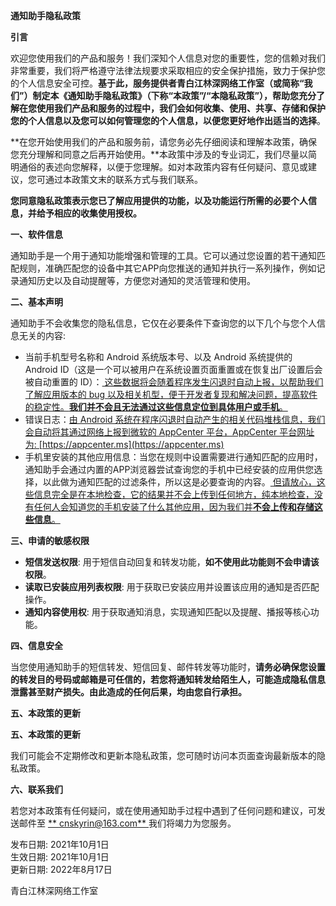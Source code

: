**通知助手隐私政策**

**引言**

欢迎您使用我们的产品和服务！我们深知个人信息对您的重要性，您的信赖对我们非常重要，我们将严格遵守法律法规要求采取相应的安全保护措施，致力于保护您的个人信息安全可控。**基于此，服务提供者青白江林深网络工作室（或简称“我们”）制定本《通知助手隐私政策》（下称“本政策”/“本隐私政策”），帮助您充分了解在您使用我们产品和服务的过程中，我们会如何收集、使用、共享、存储和保护您的个人信息以及您可以如何管理您的个人信息，以便您更好地作出适当的选择**。

**在您开始使用我们的产品和服务前，请您务必先仔细阅读和理解本政策，确保您充分理解和同意之后再开始使用。**本政策中涉及的专业词汇，我们尽量以简明通俗的表述向您解释，以便于您理解。如对本政策内容有任何疑问、意见或建议，您可通过本政策文末的联系方式与我们联系。

**您同意隐私政策表示您已了解应用提供的功能，以及功能运行所需的必要个人信息，并给予相应的收集使用授权。**

**一、软件信息**

通知助手是一个用于通知功能增强和管理的工具。它可以通过您设置的若干通知匹配规则，准确匹配您的设备中其它APP向您推送的通知并执行一系列操作，例如记录通知历史以及自动提醒等，方便您对通知的灵活管理和使用。

**二、基本声明**

通知助手不会收集您的隐私信息，它仅在必要条件下查询您的以下几个与您个人信息无关的内容:

- 当前手机型号名称和 Android 系统版本号、以及 Android 系统提供的 Android ID（这是一个可以被用户在系统设置页面重置或在恢复出厂设置后会被自动重置的 ID）：<ins> 这些数据将会随着程序发生闪退时自动上报，以帮助我们了解应用版本的 bug 以及相关机型，便于开发者复现和解决问题，提高软件的稳定性。**我们并不会且无法通过这些信息定位到具体用户或手机**。
- 错误日志：<ins>由 Android 系统在程序闪退时自动产生的相关代码堆栈信息，我们会自动将其通过网络上报到微软的 AppCenter 平台，AppCenter 平台网址为:  [https://appcenter.ms](https://appcenter.ms)
- 手机里安装的其他应用信息：当您在规则中设置需要进行通知匹配的应用时，通知助手会通过内置的APP浏览器尝试查询您的手机中已经安装的应用供您选择，以此做为通知匹配的过滤条件，所以这是必要查询的内容。<ins> 但请放心，这些信息完全是在本地检查，它的结果并不会上传到任何地方，纯本地检查，没有任何人会知道您的手机安装了什么其他应用，因为我们并**不会上传和存储这些信息**。<ins>

**三、申请的敏感权限**

- **短信发送权限**: 用于短信自动回复和转发功能，**如不使用此功能则不会申请该权限**。
- **读取已安装应用列表权限**: 用于获取已安装应用并设置该应用的通知是否匹配操作。
- **通知内容使用权**: 用于获取通知消息，实现通知匹配以及提醒、播报等核心功能。

**四、信息安全**

当您使用通知助手的短信转发、短信回复、邮件转发等功能时，**请务必确保您设置的转发目的号码或邮箱是可任信的，若您将通知转发给陌生人，可能造成隐私信息泄露甚至财产损失。由此造成的任何后果，均由您自行承担。**

**五、本政策的更新**

**五、本政策的更新**

我们可能会不定期修改和更新本隐私政策，您可随时访问本页面查询最新版本的隐私政策。

**六、联系我们**

若您对本政策有任何疑问，或在使用通知助手过程中遇到了任何问题和建议，可发送邮件至 <ins>** cnskyrin@163.com** </ins> 我们将竭力为您服务。

发布日期:  2021年10月1日<br/>
生效日期:  2021年10月1日<br/>
更新日期:  2022年8月17日<br/>

青白江林深网络工作室
